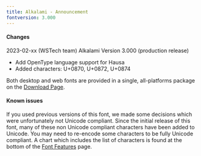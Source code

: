 ```yaml
---
title: Alkalami - Announcement
fontversion: 3.000
---
```


#### Changes

2023-02-xx (WSTech team) Alkalami Version 3.000 (production release)

- Add OpenType language support for Hausa
- Added characters: U+0870, U+0872, U+0874

Both desktop and web fonts are provided in a single, all-platforms package on the [Download Page](https://software.sil.org/alkalami/download/).

#### Known issues

If you used previous versions of this font, we made some decisions which were unfortunately not Unicode compliant. Since the initial release of this font, many of these non Unicode compliant characters have been added to Unicode. You may need to re-encode some characters to be fully Unicode compliant. A chart which includes the list of characters is found at the bottom of the [Font Features](features.md) page.




